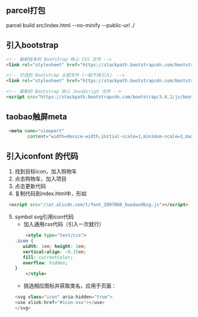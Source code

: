 ## parcel打包
parcel build src/index.html --no-minify --public-url ./

## 引入bootstrap
```html
<!-- 最新版本的 Bootstrap 核心 CSS 文件 -->
<link rel="stylesheet" href="https://stackpath.bootstrapcdn.com/bootstrap/3.4.1/css/bootstrap.min.css" integrity="sha384-HSMxcRTRxnN+Bdg0JdbxYKrThecOKuH5zCYotlSAcp1+c8xmyTe9GYg1l9a69psu" crossorigin="anonymous">

<!-- 可选的 Bootstrap 主题文件（一般不用引入） -->
<link rel="stylesheet" href="https://stackpath.bootstrapcdn.com/bootstrap/3.4.1/css/bootstrap-theme.min.css" integrity="sha384-6pzBo3FDv/PJ8r2KRkGHifhEocL+1X2rVCTTkUfGk7/0pbek5mMa1upzvWbrUbOZ" crossorigin="anonymous">

<!-- 最新的 Bootstrap 核心 JavaScript 文件 -->
<script src="https://stackpath.bootstrapcdn.com/bootstrap/3.4.1/js/bootstrap.min.js" integrity="sha384-aJ21OjlMXNL5UyIl/XNwTMqvzeRMZH2w8c5cRVpzpU8Y5bApTppSuUkhZXN0VxHd" crossorigin="anonymous"></script>
```

## taobao触屏meta
```html
 <meta name="viewport"
        content="width=device-width,initial-scale=1,minimum-scale=1,maximum-scale=1,user-scalable=no,viewport-fit=cover">
```

## 引入iconfont 的代码
1. 找到目标icon，加入购物车
2. 点击购物车，加入项目
3. 点击更新代码
4. 复制代码到index.html中，形如
```html
 <script src="//at.alicdn.com/t/font_2807068_buedau9big.js"></script>
```
5. symbol svg引用icon代码
   * 加入通用css代码（引入一次就行）
    ```html
        <style type="text/css">
    .icon {
       width: 1em; height: 1em;
       vertical-align: -0.15em;
       fill: currentColor;
       overflow: hidden;
    }
        </style>
    ```
    * 挑选相应图标并获取类名，应用于页面：
    ```javascript
    <svg class="icon" aria-hidden="true">
    <use xlink:href="#icon-xxx"></use>
    </svg>
    ```
   